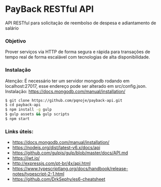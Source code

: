# PayBack RESTful API
API RESTful para solicitação de reembolso de despesa e adiantamento de salário

### Objetivo
Prover serviços via HTTP de forma segura e rápida para transações de tempo real de forma escalável com tecnologias de alta disponibilidade.

### Instalação

Atenção: É necessário ter um servidor mongodb rodando em localhost:27017, esse endereço pode ser alterado em src/config.json. Instalação: https://docs.mongodb.com/manual/installation/
```sh
$ git clone https://github.com/pqnoje/payback-api.git
$ cd payback-api
$ npm install -g gulp
$ gulp assets && gulp scripts
$ npm start
```

### Links úteis:
* https://docs.mongodb.com/manual/installation/
* https://nodejs.org/dist/latest-v6.x/docs/api
* https://github.com/gulpjs/gulp/blob/master/docs/API.md
* https://jwt.io/
* http://expressjs.com/pt-br/4x/api.html
* https://www.typescriptlang.org/docs/handbook/release-notes/typescript-2-1.html
* https://github.com/DrkSephy/es6-cheatsheet
